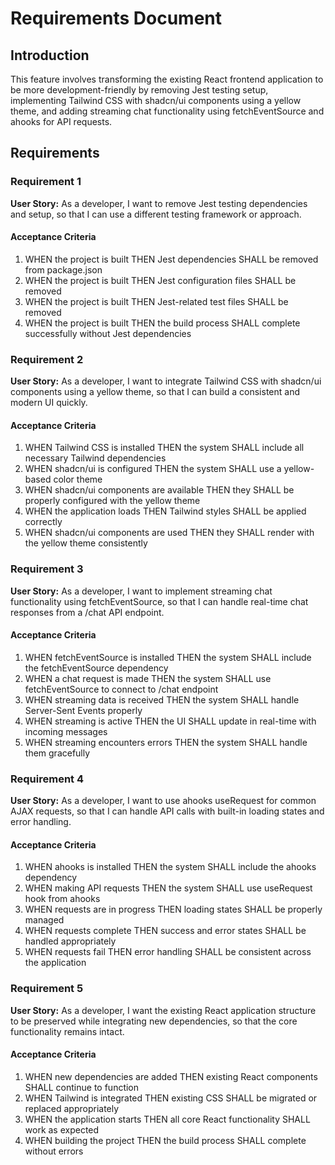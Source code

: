 # Requirements Document

## Introduction

This feature involves transforming the existing React frontend application to be more development-friendly by removing Jest testing setup, implementing Tailwind CSS with shadcn/ui components using a yellow theme, and adding streaming chat functionality using fetchEventSource and ahooks for API requests.

## Requirements

### Requirement 1

**User Story:** As a developer, I want to remove Jest testing dependencies and setup, so that I can use a different testing framework or approach.

#### Acceptance Criteria

1. WHEN the project is built THEN Jest dependencies SHALL be removed from package.json
2. WHEN the project is built THEN Jest configuration files SHALL be removed
3. WHEN the project is built THEN Jest-related test files SHALL be removed
4. WHEN the project is built THEN the build process SHALL complete successfully without Jest dependencies

### Requirement 2

**User Story:** As a developer, I want to integrate Tailwind CSS with shadcn/ui components using a yellow theme, so that I can build a consistent and modern UI quickly.

#### Acceptance Criteria

1. WHEN Tailwind CSS is installed THEN the system SHALL include all necessary Tailwind dependencies
2. WHEN shadcn/ui is configured THEN the system SHALL use a yellow-based color theme
3. WHEN shadcn/ui components are available THEN they SHALL be properly configured with the yellow theme
4. WHEN the application loads THEN Tailwind styles SHALL be applied correctly
5. WHEN shadcn/ui components are used THEN they SHALL render with the yellow theme consistently

### Requirement 3

**User Story:** As a developer, I want to implement streaming chat functionality using fetchEventSource, so that I can handle real-time chat responses from a /chat API endpoint.

#### Acceptance Criteria

1. WHEN fetchEventSource is installed THEN the system SHALL include the fetchEventSource dependency
2. WHEN a chat request is made THEN the system SHALL use fetchEventSource to connect to /chat endpoint
3. WHEN streaming data is received THEN the system SHALL handle Server-Sent Events properly
4. WHEN streaming is active THEN the UI SHALL update in real-time with incoming messages
5. WHEN streaming encounters errors THEN the system SHALL handle them gracefully

### Requirement 4

**User Story:** As a developer, I want to use ahooks useRequest for common AJAX requests, so that I can handle API calls with built-in loading states and error handling.

#### Acceptance Criteria

1. WHEN ahooks is installed THEN the system SHALL include the ahooks dependency
2. WHEN making API requests THEN the system SHALL use useRequest hook from ahooks
3. WHEN requests are in progress THEN loading states SHALL be properly managed
4. WHEN requests complete THEN success and error states SHALL be handled appropriately
5. WHEN requests fail THEN error handling SHALL be consistent across the application

### Requirement 5

**User Story:** As a developer, I want the existing React application structure to be preserved while integrating new dependencies, so that the core functionality remains intact.

#### Acceptance Criteria

1. WHEN new dependencies are added THEN existing React components SHALL continue to function
2. WHEN Tailwind is integrated THEN existing CSS SHALL be migrated or replaced appropriately
3. WHEN the application starts THEN all core React functionality SHALL work as expected
4. WHEN building the project THEN the build process SHALL complete without errors